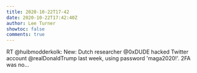 ```yaml
---
title: 2020-10-22T17-42
date: 2020-10-22T17:42:40Z
author: Lee Turner
showtoc: false
comments: true
---
```


RT @huibmodderkolk: New: Dutch researcher @0xDUDE hacked Twitter account @realDonaldTrump last week, using password 'maga2020!'. 2FA was no…

